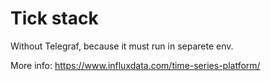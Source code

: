# Tick stack

Without Telegraf, because it must run in separete env.

More info: <https://www.influxdata.com/time-series-platform/>
